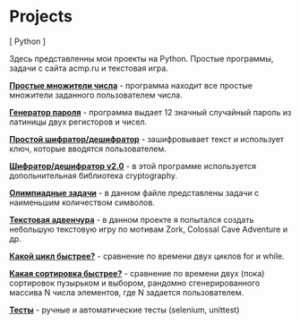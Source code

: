 # Projects
[ Python ]

Здесь представленны мои проекты на Python.
Простые программы, задачи с сайта acmp.ru и текстовая игра.

[**Простые множители числа**](https://github.com/kirill-kov/Projects/blob/master/simple_mult.py) - программа находит все простые множители заданного пользователем числа.

[**Генератор пароля**](https://github.com/kirill-kov/Projects/blob/master/gen_password.py) - программа выдает 12 значный случайный пароль из латиницы двух регисторов и чисел.

[**Простой шифратор/дешифратор**](https://github.com/kirill-kov/Projects/blob/master/simple_encr_decr.py) - зашифровывает текст и использует ключ, которые вводятся пользователем.

[**Шифратор/дешифратор v2.0**](https://github.com/kirill-kov/Projects/blob/master/encrypt_decrypt.py) - в этой программе используется допольнительная библиотека cryptography.

[**Олимпиадные задачи**](https://github.com/kirill-kov/Projects/blob/master/test_acmp.py) - в данном файле представлены задачи с наименьшим количеством символов.

[**Текстовая адвенчура**](https://github.com/kirill-kov/Projects/tree/master/Games/Text_adventure) - в данном проекте я попытался создать небольшую текстовую игру по мотивам Zork, Colossal Cave Adventure и др.

[**Какой цикл быстрее?**](https://github.com/kirill-kov/Projects/blob/master/for_or_while.py) -  сравнение по времени двух циклов for и while. 

[**Какая сортировка быстрее?**](https://github.com/kirill-kov/Projects/blob/master/sorting.py) - сравнение по времени двух (пока) сортировок пузырьком и выбором, рандомно сгенерированного массива N числа элементов, где N задается пользователем.

[**Тесты**](https://github.com/kirill-kov/Projects/tree/master/unittest) - ручные и автоматические тесты (selenium, unittest)
